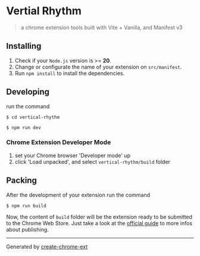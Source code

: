 # Vertial Rhythm

> a chrome extension tools built with Vite + Vanilla, and Manifest v3

## Installing

1. Check if your `Node.js` version is >= **20**.
2. Change or configurate the name of your extension on `src/manifest`.
3. Run `npm install` to install the dependencies.

## Developing

run the command

```shell
$ cd vertical-rhythm

$ npm run dev
```

### Chrome Extension Developer Mode

1. set your Chrome browser 'Developer mode' up
2. click 'Load unpacked', and select `vertical-rhythm/build` folder

## Packing

After the development of your extension run the command

```shell
$ npm run build
```

Now, the content of `build` folder will be the extension ready to be submitted to the Chrome Web Store. Just take a look at the [official guide](https://developer.chrome.com/webstore/publish) to more infos about publishing.

---

Generated by [create-chrome-ext](https://github.com/guocaoyi/create-chrome-ext)
